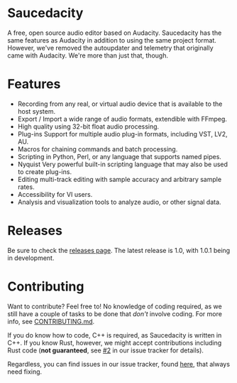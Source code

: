 # Saucedacity

A free, open source audio editor based on Audacity. Saucedacity has the same features as Audacity in addition to using the same project format. However, we've removed the autoupdater and telemetry that originally came with Audacity. We're more than just that, though.

# Features

* Recording from any real, or virtual audio device that is available to the host system.
* Export / Import a wide range of audio formats, extendible with FFmpeg.
* High quality using 32-bit float audio processing.
* Plug-ins Support for multiple audio plug-in formats, including VST, LV2, AU.
* Macros for chaining commands and batch processing.
* Scripting in Python, Perl, or any language that supports named pipes.
* Nyquist Very powerful built-in scripting language that may also be used to create plug-ins.
* Editing multi-track editing with sample accuracy and arbitrary sample rates.
* Accessibility for VI users.
* Analysis and visualization tools to analyze audio, or other signal data.

# Releases
Be sure to check the [releases page](https://github.com/generic-pers0n/saucedacity/releases). The latest release is 1.0, with 1.0.1 being in development.

# Contributing
Want to contribute? Feel free to! No knowledge of coding required, as we still have a couple of tasks to be done that _don't_ involve coding. For more info, see [CONTRIBUTING.md](https://github.com/generic-pers0n/saucedacity/blob/main/CONTRIBUTING.md).

If you do know how to code, C++ is required, as Saucedacity is written in C++. If you know Rust, however, we might accept contributions including Rust code (**not guaranteed**, see [#2](https://github.com/generic-pers0n/issues/2) in our issue tracker for details).

Regardless, you can find issues in our issue tracker, found [here](https://github.com/generic-pers0n/saucedacity/issues), that always need fixing.
